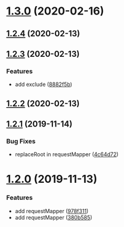 # [1.3.0](https://github.com/imcuttle/absolute-module-mapper-plugin/compare/v1.2.4...v1.3.0) (2020-02-16)



## [1.2.4](https://github.com/imcuttle/absolute-module-mapper-plugin/compare/v1.2.3...v1.2.4) (2020-02-13)



## [1.2.3](https://github.com/imcuttle/absolute-module-mapper-plugin/compare/v1.2.2...v1.2.3) (2020-02-13)


### Features

* add exclude ([8882f5b](https://github.com/imcuttle/absolute-module-mapper-plugin/commit/8882f5bcf06637b8a0a23d188fd5368c1dc962b8))



## [1.2.2](https://github.com/imcuttle/absolute-module-mapper-plugin/compare/v1.2.1...v1.2.2) (2020-02-13)



## [1.2.1](https://github.com/imcuttle/absolute-module-mapper-plugin/compare/v1.2.0...v1.2.1) (2019-11-14)


### Bug Fixes

* replaceRoot in requestMapper ([4c64d72](https://github.com/imcuttle/absolute-module-mapper-plugin/commit/4c64d72c1f8bfe6ea63240f3093932b3823e5e4b))



# [1.2.0](https://github.com/imcuttle/absolute-module-mapper-plugin/compare/380b5857800b4247ff24b55ef0e4fd23244a2c5e...v1.2.0) (2019-11-13)


### Features

* add requestMapper ([978f311](https://github.com/imcuttle/absolute-module-mapper-plugin/commit/978f311ef8d2f9c8b24a4f220035272bd87bb37e))
* add requestMapper ([380b585](https://github.com/imcuttle/absolute-module-mapper-plugin/commit/380b5857800b4247ff24b55ef0e4fd23244a2c5e))




